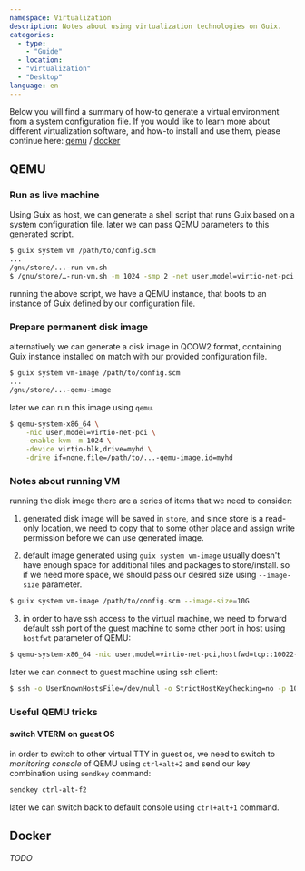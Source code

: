 ```yaml
---
namespace: Virtualization
description: Notes about using virtualization technologies on Guix.
categories:
  - type:
    - "Guide"
  - location:
  - "virtualization"
  - "Desktop"
language: en 
---
```


Below you will find a summary of how-to generate a virtual environment from a system configuration file. If you would like to learn more about different virtualization software, and how-to install and use them, please continue here: [qemu](/qemu/) / [docker](/Docker/)

## QEMU

### Run as live machine

Using Guix as host, we can generate a shell script that runs Guix based on a system configuration file. later we can pass QEMU parameters to this generated script.

```bash
$ guix system vm /path/to/config.scm
...
/gnu/store/...-run-vm.sh
$ /gnu/store/…-run-vm.sh -m 1024 -smp 2 -net user,model=virtio-net-pci
```

running the above script, we have a QEMU instance, that boots to an instance of Guix defined by our configuration file.

### Prepare permanent disk image

alternatively we can generate a disk image in QCOW2 format, containing Guix instance installed on match with our provided configuration file.

```bash
$ guix system vm-image /path/to/config.scm
...
/gnu/store/...-qemu-image
```

later we can run this image using `qemu`.

```bash
$ qemu-system-x86_64 \
    -nic user,model=virtio-net-pci \
    -enable-kvm -m 1024 \
    -device virtio-blk,drive=myhd \
    -drive if=none,file=/path/to/...-qemu-image,id=myhd
```

### Notes about running VM

running the disk image there are a series of items that we need to consider:

1. generated disk image will be saved in `store`, and since store is a read-only location, we need to copy that to some other place and assign write permission before we can use generated image.

2. default image generated using `guix system vm-image` usually doesn't have enough space for additional files and packages to store/install. so if we need more space, we should pass our desired size using `--image-size` parameter.

```bash
$ guix system vm-image /path/to/config.scm --image-size=10G
```

3. in order to have ssh access to the virtual machine, we need to forward default ssh port of the guest machine to some other port in host using `hostfwt` parameter of QEMU:

```bash
$ qemu-system-x86_64 -nic user,model=virtio-net-pci,hostfwd=tcp::10022-:22 ...
```

later we can connect to guest machine using ssh client:

```bash
$ ssh -o UserKnownHostsFile=/dev/null -o StrictHostKeyChecking=no -p 10022 root@127.0.0.1
```

### Useful QEMU tricks

#### switch VTERM on guest OS

in order to switch to other virtual TTY in guest os, we need to switch to _monitoring console_ of QEMU using `ctrl+alt+2` and send our key combination using `sendkey` command:

```bash
sendkey ctrl-alt-f2
```

later we can switch back to default console using `ctrl+alt+1` command.

## Docker

_TODO_